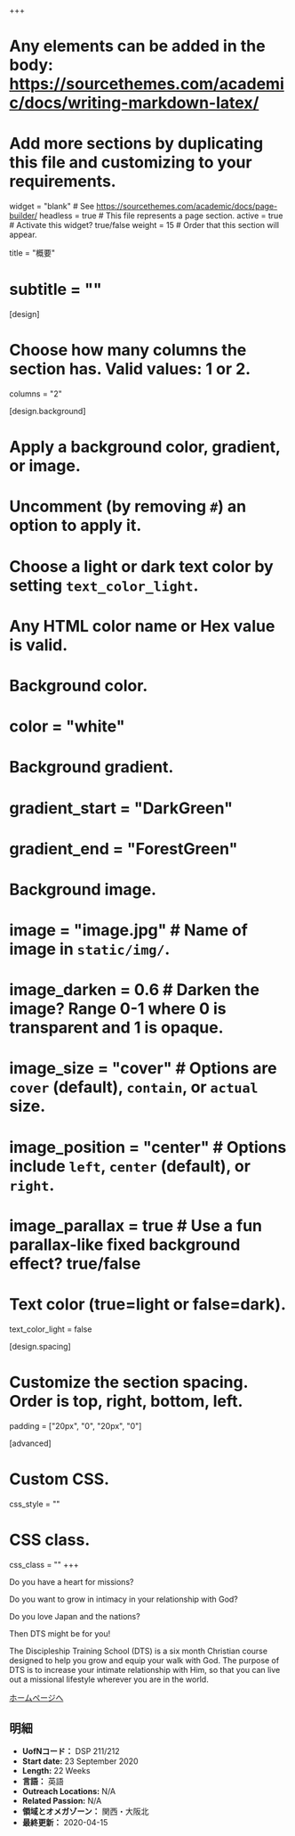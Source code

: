 +++
# Any elements can be added in the body: https://sourcethemes.com/academic/docs/writing-markdown-latex/
# Add more sections by duplicating this file and customizing to your requirements.

widget = "blank"  # See https://sourcethemes.com/academic/docs/page-builder/
headless = true  # This file represents a page section.
active = true  # Activate this widget? true/false
weight = 15  # Order that this section will appear.

title = "概要"
# subtitle = ""

[design]
  # Choose how many columns the section has. Valid values: 1 or 2.
  columns = "2"

[design.background]
  # Apply a background color, gradient, or image.
  #   Uncomment (by removing `#`) an option to apply it.
  #   Choose a light or dark text color by setting `text_color_light`.
  #   Any HTML color name or Hex value is valid.

  # Background color.
  # color = "white"

  # Background gradient.
  # gradient_start = "DarkGreen"
  # gradient_end = "ForestGreen"

  # Background image.
  # image = "image.jpg"  # Name of image in `static/img/`.
  # image_darken = 0.6  # Darken the image? Range 0-1 where 0 is transparent and 1 is opaque.
  # image_size = "cover"  #  Options are `cover` (default), `contain`, or `actual` size.
  # image_position = "center"  # Options include `left`, `center` (default), or `right`.
  # image_parallax = true  # Use a fun parallax-like fixed background effect? true/false

  # Text color (true=light or false=dark).
  text_color_light = false

[design.spacing]
  # Customize the section spacing. Order is top, right, bottom, left.
  padding = ["20px", "0", "20px", "0"]

[advanced]
 # Custom CSS.
 css_style = ""

 # CSS class.
 css_class = ""
+++

Do you have a heart for missions?

Do you want to grow in intimacy in your relationship with God?

Do you love Japan and the nations?

Then DTS might be for you!

The Discipleship Training School (DTS) is a six month Christian course designed to help you grow and equip your walk with God. The purpose of DTS is to increase your intimate relationship with Him, so that you can live out a missional lifestyle wherever you are in the world.

[ホームページへ](https://www.ywamtakatsuki.org/dts)

## 明細

* **UofNコード：** DSP 211/212
* **Start date:** 23 September 2020
* **Length:** 22 Weeks
* **言語：** 英語
* **Outreach Locations:** N/A
* **Related Passion:** N/A
* **領域とオメガゾーン：** 関西・大阪北
* **最終更新：** 2020-04-15
